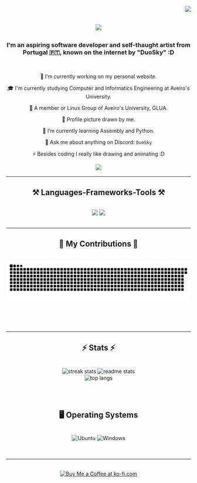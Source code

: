 <img align="right" src="https://visitor-badge.laobi.icu/badge?page_id=anasantos05.anasantos05" />

<h1 align="center">
    <img src="https://readme-typing-svg.herokuapp.com/?font=Righteous&color=a633ff&size=35&center=true&vCenter=true&width=500&height=70&duration=4000&lines=Hi+There!+👋;+I'm+Ana+Santos!;" />
</h1>

<h3 align="center"> I'm an aspiring software developer and self-thaught artist from Portugal 🇵🇹, known on the internet by "DuoSky" :D </h3>

<br/>

<div align="center">
 
 🔭 I’m currently working on my personal website.

 🎓 I'm currently studying Computer and Informatics Engineering at Aveiro's University.
 
 🐧 A member or Linux Group of Aveiro's University, GLUA.

 🎨 Profile picture drawn by me.
 
 🌱 I’m currently learning Assembly and Python.

 💬 Ask me about anything on Discord: `DuoSky`

 ⚡ Besides coding I really like drawing and animating :D

 </div>
 
<div align="center"> 
  <a href="mailto:anaritasantos05@ua.pt">
    <img src="https://img.shields.io/badge/Gmail-333333?style=for-the-badge&logo=gmail&logoColor=red" />
  </a>
  <!--<a href="https://salesp07.github.io" target="_blank">
     <img src="https://img.shields.io/badge/Portfolio-FF5722?style=for-the-badge&logo=todoist&logoColor=white" target="_blank" /> <!-- sqlite, safari, google-chrome are other good icon options -->
  <!--</a> -->
</div>

 <hr/>
 
<h2 align="center">⚒️ Languages-Frameworks-Tools ⚒️</h2>
<br/>
<div align="center">
    <img src="https://skillicons.dev/icons?i=react,bootstrap,html,css,vscode,github,git" />
    <img src="https://skillicons.dev/icons?i=python,javascript,c,java,flask" /><br>
</div>

<br/>
<hr/>

<div align="center">
  <h2>🐍 My Contributions 🐍</h2>
  <br>
  <img alt="snake eating my contributions" src="https://github.com/AnaSantos05/AnaSantos05/blob/snakeoutput/github-contribution-grid-snake.svg?raw=true" />
  
  <br/><br/><br/>
</div>

<hr/>

<h2 align="center">⚡ Stats ⚡</h2>
<br>
<div align=center>
  <img width=390 src="https://github-readme-streak-stats-salesp07.vercel.app/?user=AnaSantos05&count_private=true&theme=react&border_radius=10" alt="streak stats"/>
  <img width=390 src="https://github-readme-stats-salesp07.vercel.app/api?username=AnaSantos05&count_private=true&show_icons=true&theme=react&rank_icon=github&border_radius=10" alt="readme stats" />
  <br/>
  <img width=325 align="center" src="https://github-readme-stats-salesp07.vercel.app/api/top-langs/?username=AnaSantos05&hide=HTML&langs_count=8&layout=compact&theme=react&border_radius=10&size_weight=0.5&count_weight=0.5&exclude_repo=github-readme-stats" alt="top langs" />
</div>

<br/><br/>

<div align="center">
    <h2>🖥️ Operating Systems</h2>
    <br>
    <img src="https://img.shields.io/badge/Ubuntu-E95420?logo=ubuntu-linux&logoColor=fff&style=for-the-badge" alt="Ubuntu">
    <img src="https://img.shields.io/badge/Windows-0078D6?style=for-the-badge&logo=windows&logoColor=white" alt="Windows">
    <br/><br/><br/>
</div>

<hr/>

<br/>

<div align="center">
<a href='https://ko-fi.com/duosky' target='_blank'><img height='64' style='border:0px;height:64px;' src='https://storage.ko-fi.com/cdn/kofi1.png?v=3' border='0' alt='Buy Me a Coffee at ko-fi.com' /></a>
</div>

<br/>
